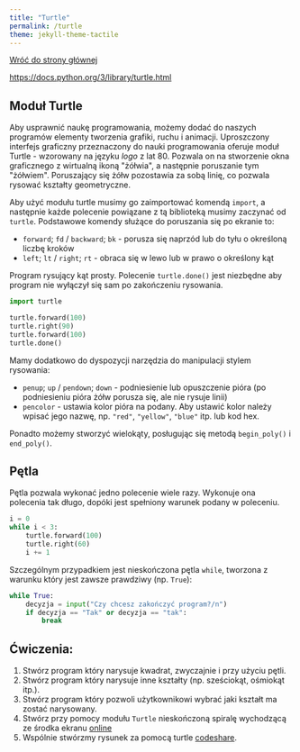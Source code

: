```yaml
---
title: "Turtle"
permalink: /turtle
theme: jekyll-theme-tactile
---
```


[Wróć do strony głównej](index.md)

<https://docs.python.org/3/library/turtle.html>

## Moduł Turtle
Aby usprawnić naukę programowania, możemy dodać do naszych programów elementy tworzenia grafiki, ruchu i animacji. Uproszczony interfejs graficzny przeznaczony do nauki programowania oferuje moduł Turtle - wzorowany na języku *logo* z lat 80.
Pozwala on na stworzenie okna graficznego z wirtualną ikoną "żółwia", a następnie poruszanie tym "żółwiem". Poruszający się żółw pozostawia za sobą linię, co pozwala rysować kształty geometryczne.

Aby użyć modułu turtle musimy go zaimportować komendą `import`, a następnie każde polecenie powiązane z tą biblioteką musimy zaczynać od `turtle`.
Podstawowe komendy służące do poruszania się po ekranie to:
- `forward`; `fd` / `backward`; `bk` - porusza się naprzód lub do tyłu o określoną liczbę kroków
- `left`; `lt` / `right`; `rt` - obraca się w lewo lub w prawo o określony kąt

Program rysujący kąt prosty. Polecenie `turtle.done()` jest niezbędne aby program nie wyłączył się sam po zakończeniu rysowania.

```python
import turtle

turtle.forward(100)
turtle.right(90)
turtle.forward(100)
turtle.done()
```

Mamy dodatkowo do dyspozycji narzędzia do manipulacji stylem rysowania:
- `penup`; `up` / `pendown`; `down` - podniesienie lub opuszczenie pióra (po podniesieniu pióra żółw porusza się, ale nie rysuje linii)
- `pencolor` - ustawia kolor pióra na podany. Aby ustawić kolor należy wpisać jego nazwę, np. `"red"`, `"yellow"`, `"blue"` itp. lub kod hex.

Ponadto możemy stworzyć wielokąty, posługując się metodą `begin_poly()` i `end_poly()`.

## Pętla
Pętla pozwala wykonać jedno polecenie wiele razy. Wykonuje ona polecenia tak długo, dopóki jest spełniony warunek podany w poleceniu.

```python
i = 0
while i < 3:
    turtle.forward(100)
    turtle.right(60)
    i += 1
```

Szczególnym przypadkiem jest nieskończona pętla `while`, tworzona z warunku który jest zawsze prawdziwy (np. `True`):

```python
while True:
    decyzja = input("Czy chcesz zakończyć program?/n")
    if decyzja == "Tak" or decyzja == "tak":
        break
```

## Ćwiczenia:
1. Stwórz program który narysuje kwadrat, zwyczajnie i przy użyciu pętli.
2. Stwórz program który narysuje inne kształty (np. sześciokąt, ośmiokąt itp.).
3. Stwórz program który pozwoli użytkownikowi wybrać jaki kształt ma zostać narysowany.
4. Stwórz przy pomocy modułu `Turtle` nieskończoną spiralę wychodzącą ze środka ekranu [online](https://parsons.problemsolving.io/puzzle/0bee1e5988cb419faf5b971df0098bc9)
5. Wspólnie stwórzmy rysunek za pomocą turtle [codeshare](https://codeshare.io).

